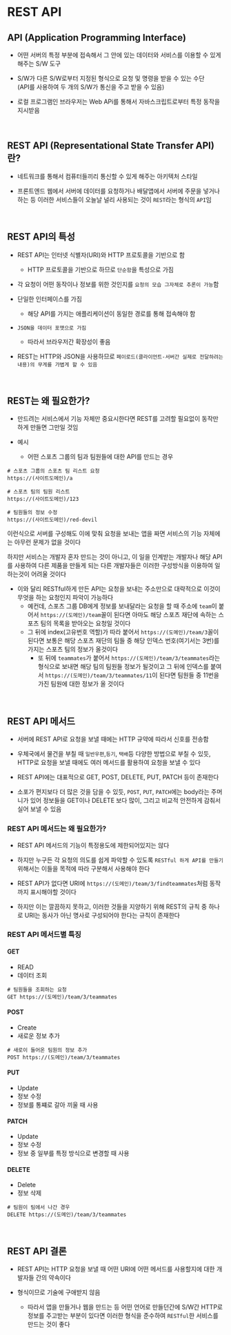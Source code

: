 # REST API


## API (Application Programming Interface)


- 어떤 서버의 특정 부분에 접속해서 그 안에 있는 데이터와 서비스를 이용할 수 있게 해주는 S/W 도구


- S/W가 다른 S/W로부터 지정된 형식으로 요청 및 명령을 받을 수 있는
수단 <br>
  (API를 사용하여 두 개의 S/W가 통신을 주고 받을 수 있음)



- 로컬 프로그램인 브라우저는 Web APi를 통해서 자바스크립트로부터 특정 동작을 지시받음

<br>

## REST API (Representational State Transfer API) 란?  

- 네트워크를 통해서 컴퓨터들끼리 통신할 수 있게 해주는 아키텍처 스타일


- 프론트엔드 웹에서 서버에 데이터를 요청하거나 배달앱에서 서버에 주문을 넣거나하는 등 이러한 서비스들이 오늘날 널리 사용되는 것이 `REST`라는 형식의 `API`임

<br>

## REST API의 특성

- REST API는 인터넷 식별자(URI)와 HTTP 프로토콜을 기반으로 함
  - HTTP 프로토콜을 기반으로 하므로 `단순함`을 특성으로 가짐


- 각 요청이 어떤 동작이나 정보를 위한 것인지를 `요청의 모습 그자체로 추론이 가능`함


- 단일한 인터페이스를 가짐
  - 해당 API를 가지는 애플리케이션이 동일한 경로를 통해 접속해야 함
  


- `JSON을 데이터 포맷으로 가짐`
  - 따라서 브라우저간 확장성이 좋음



- REST는 HTTP와 JSON을 사용하므로 `페이로드(클라이언트-서버간 실제로 전달하려는 내용)의 무게를 가볍게 할 수 있음`  


<br>

## REST는 왜 필요한가?

- 만드려는 서비스에서 기능 자체만 중요시한다면 REST를 고려할 필요없이 동작만 하게 만들면 그만일 것임


- 예시
  - 어떤 스포츠 그룹의 팀과 팀원들에 대한 API를 만드는 경우

```http request
# 스포츠 그룹의 스포츠 팀 리스트 요청
https://(사이트도메인)/a
```


```http request
# 스포츠 팀의 팀원 리스트
https://(사이트도메인)/123
```

```http request
# 팀원들의 정보 수정
https://(사이트도메인)/red-devil
```

이런식으로 서버를 구성해도 이에 맞춰 요청을 보내는 앱을 짜면 서비스의 기능 자체에는 아무런 문제가 없을 것이다
<br>

하지만 서비스는 개발자 혼자 만드는 것이 아니고, 이 일을 인계받는 개발자나 해당 API를 사용하여 
다른 제품을 만들게 되는 다른 개발자들은 이러한 구성방식을 이용하여 일하는것이 어려울 것이다


- 이와 달리 RESTful하게 만든 API는 요청을 보내는 주소만으로 대략적으로 이것이 무엇을 하는 요청인지 파악이 가능하다
  - 예컨데, 스포츠 그룹 DB에게 정보를 보내달라는 요청을 할 때 주소에 `team`이 붙어서 `https://(도메인)/team`꼴이 된다면 아마도 해당
  스포츠 재단에 속하는 스포츠 팀의 목록을 받아오는 요청일 것이다
  - 그 뒤에 index(고유번호 역할)가 따라 붙어서 `https://(도메인)/team/3`꼴이 된다면 보통은 해당 스포츠 재단의 팀들 중
  해당 인덱스 번호(여기서는 3번)를 가지는 스포츠 팀의 정보가 올것이다
    - 또 뒤에 `teammates`가 붙어서 `https://(도메인)/team/3/teammates`라는 형식으로 보내면 해당 팀의 팀원들 정보가 될것이고 그 뒤에 인덱스를 붙여서
    `https://(도메인)/team/3/teammates/11`이 된다면 팀원들 중 11번을 가진 팀원에 대한 정보가 올 것이다

<br>

## REST API 메서드

- 서버에 REST API로 요청을 보낼 때에는 HTTP 규약에 따라서 신호를 전송함
- 우체국에서 물건을 부칠 때 `일반우편`,`등기`, `택배`등 다양한 방법으로 부칠 수 있듯, HTTP로 요청을 보낼 때에도 여러 메서드를 활용하여 요청을 보낼 수 있다


- REST API에는 대표적으로 GET, POST, DELETE, PUT, PATCH 등이 존재한다
- 소포가 편지보다 더 많은 것을 담을 수 있듯, `POST`, `PUT`, `PATCH`에는 body라는 주머니가 있어 정보들을 GET이나 DELETE 보다 많이, 그리고 비교적
안전하게 감춰서 실어 보낼 수 있음

### REST API 메서드는 왜 필요한가?

- REST API 메서드의 기능이 특정용도에 제한되어있지는 않다
- 하지만 누구든 각 요청의 의도를 쉽게 파악할 수 있도록 `RESTful 하게 API를 만들기`위해서는 이들을 목적에 따라 구분해서 사용해야 한다


- REST API가 없다면 URI에 `https://(도메인)/team/3/findteammates`처럼 동작까지 표시해야할 것이다
- 하지만 이는 깔끔하지 못하고, 이러한 것들을 지양하기 위해 REST의 규칙 중 하나로 URI는 동사가 아닌 명사로 구성되어야 한다는 규칙이 존재한다




### REST API 메서드별 특징

#### GET

- READ
- 데이터 조회

```http request
# 팀원들을 조회하는 요청
GET https://(도메인)/team/3/teammates
```


#### POST

- Create
- 새로운 정보 추가

```http request
# 새로이 들어온 팀원의 정보 추가
POST https://(도메인)/team/3/teammates
```


#### PUT

- Update
- 정보 수정
- 정보를 통쨰로 갈아 끼울 때 사용


#### PATCH

- Update
- 정보 수정
- 정보 중 일부를 특정 방식으로 변경할 때 사용


#### DELETE

- Delete
- 정보 삭제

```http request
# 팀원이 팀에서 나간 경우
DELETE https://(도메인)/team/3/teammates
```




<br>

## REST API 결론

- REST API는 HTTP 요청을 보낼 때 어떤 URI에 어떤 메서드를 사용할지에 대한 개발자들 간의 약속이다

- 형식이므로 기술에 구애받지 않음
  - 따라서 앱을 만들거나 웹을 만드는 등 어떤 언어로 만들던간에 S/W간 HTTP로 정보를 주고받는 부분이 있다면 이러한 형식을 준수하여 `RESTful`한 서비스를 만드는 것이 좋다

  